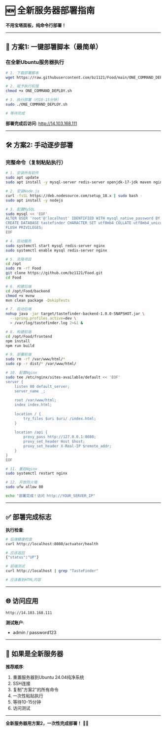 # 🆕 全新服务器部署指南

**不用宝塔面板，纯命令行部署！**

---

## 🚀 方案1: 一键部署脚本（最简单）

### 在全新Ubuntu服务器执行

```bash
# 1. 下载部署脚本
wget https://raw.githubusercontent.com/bz1121/Food/main/ONE_COMMAND_DEPLOY.sh

# 2. 赋予执行权限
chmod +x ONE_COMMAND_DEPLOY.sh

# 3. 执行部署（约10-15分钟）
sudo ./ONE_COMMAND_DEPLOY.sh

# 等待完成
```

**部署完成后访问**: http://14.103.168.111

---

## 🛠️ 方案2: 手动逐步部署

### 完整命令（复制粘贴执行）

```bash
# 1. 安装所有软件
sudo apt update
sudo apt install -y mysql-server redis-server openjdk-17-jdk maven nginx git

# 2. 安装Node.js
curl -fsSL https://deb.nodesource.com/setup_18.x | sudo bash -
sudo apt install -y nodejs

# 3. 配置MySQL
sudo mysql << 'EOF'
ALTER USER 'root'@'localhost' IDENTIFIED WITH mysql_native_password BY 'tastefinder_pass_123';
CREATE DATABASE tastefinder CHARACTER SET utf8mb4 COLLATE utf8mb4_unicode_ci;
FLUSH PRIVILEGES;
EOF

# 4. 启动服务
sudo systemctl start mysql redis-server nginx
sudo systemctl enable mysql redis-server nginx

# 5. 克隆项目
cd /opt
sudo rm -rf Food
git clone https://github.com/bz1121/Food.git
cd Food

# 6. 构建后端
cd /opt/Food/backend
chmod +x mvnw
mvn clean package -DskipTests

# 7. 启动后端
nohup java -jar target/tastefinder-backend-1.0.0-SNAPSHOT.jar \
  --spring.profiles.active=dev \
  > /var/log/tastefinder.log 2>&1 &

# 8. 构建前端
cd /opt/Food/frontend
npm install
npm run build

# 9. 部署前端
sudo rm -rf /var/www/html/*
sudo cp -r dist/* /var/www/html/

# 10. 配置Nginx
sudo tee /etc/nginx/sites-available/default << 'EOF'
server {
    listen 80 default_server;
    server_name _;
    
    root /var/www/html;
    index index.html;
    
    location / {
        try_files $uri $uri/ /index.html;
    }
    
    location /api {
        proxy_pass http://127.0.0.1:8080;
        proxy_set_header Host $host;
        proxy_set_header X-Real-IP $remote_addr;
    }
}
EOF

# 11. 重启Nginx
sudo systemctl restart nginx

# 12. 开放防火墙
sudo ufw allow 80

echo "部署完成！访问 http://YOUR_SERVER_IP"
```

---

## ✅ 部署完成标志

**执行检查**:
```bash
# 后端健康检查
curl http://localhost:8080/actuator/health

# 应该返回
{"status":"UP"}

# 前端测试
curl http://localhost | grep "TasteFinder"

# 应该看到HTML内容
```

---

## 🌐 访问应用

```
http://14.103.168.111
```

**测试账户**:
- admin / password123

---

## 📝 如果是全新服务器

**推荐顺序**:
1. 重置服务器到Ubuntu 24.04纯净系统
2. SSH连接
3. 复制"方案2"的所有命令
4. 一次性粘贴执行
5. 等待10-15分钟
6. 访问测试

---

**全新服务器用方案2，一次性完成部署！** 🚀✅

